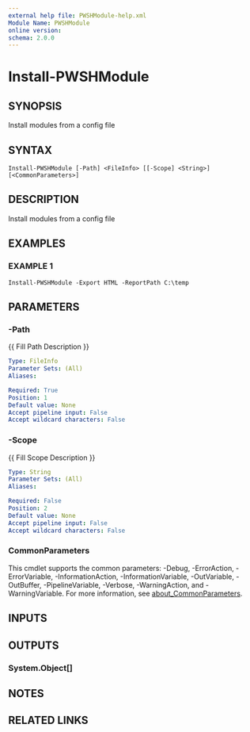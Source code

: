 ```yaml
---
external help file: PWSHModule-help.xml
Module Name: PWSHModule
online version:
schema: 2.0.0
---
```


# Install-PWSHModule

## SYNOPSIS
Install modules from a config file

## SYNTAX

```
Install-PWSHModule [-Path] <FileInfo> [[-Scope] <String>] [<CommonParameters>]
```

## DESCRIPTION
Install modules from a config file

## EXAMPLES

### EXAMPLE 1
```
Install-PWSHModule -Export HTML -ReportPath C:\temp
```

## PARAMETERS

### -Path
{{ Fill Path Description }}

```yaml
Type: FileInfo
Parameter Sets: (All)
Aliases:

Required: True
Position: 1
Default value: None
Accept pipeline input: False
Accept wildcard characters: False
```

### -Scope
{{ Fill Scope Description }}

```yaml
Type: String
Parameter Sets: (All)
Aliases:

Required: False
Position: 2
Default value: None
Accept pipeline input: False
Accept wildcard characters: False
```

### CommonParameters
This cmdlet supports the common parameters: -Debug, -ErrorAction, -ErrorVariable, -InformationAction, -InformationVariable, -OutVariable, -OutBuffer, -PipelineVariable, -Verbose, -WarningAction, and -WarningVariable. For more information, see [about_CommonParameters](http://go.microsoft.com/fwlink/?LinkID=113216).

## INPUTS

## OUTPUTS

### System.Object[]
## NOTES

## RELATED LINKS
